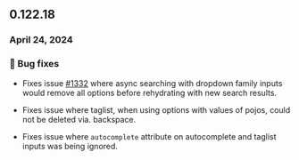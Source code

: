 ## 0.122.18

### April 24, 2024

### 🐛 Bug fixes

- Fixes issue [#1332](https://github.com/formkit/formkit/issues/1332) where async searching with dropdown family inputs would remove all options before rehydrating with new search results.

- Fixes issue where taglist, when using options with values of pojos, could not be deleted via. backspace.

- Fixes issue where `autocomplete` attribute on autocomplete and taglist inputs was being ignored.